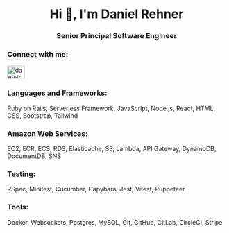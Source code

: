<h1 align="center">Hi 👋, I'm Daniel Rehner</h1>
<h3 align="center">Senior Principal Software Engineer</h3>

<h3 align="left">Connect with me:</h3>
<p align="left">
<a href="https://linkedin.com/in/danielrehner" target="blank"><img align="center" src="https://raw.githubusercontent.com/rahuldkjain/github-profile-readme-generator/master/src/images/icons/Social/linked-in-alt.svg" alt="danielrehner" height="30" width="40" /></a>
</p>

<h3 align="left">Languages and Frameworks:</h3>
Ruby on Rails, Serverless Framework, JavaScript, Node.js, React, HTML, CSS, Bootstrap, Tailwind

<h3 align="left">Amazon Web Services:</h3>
EC2, ECR, ECS, RDS, Elasticache, S3, Lambda, API Gateway, DynamoDB, DocumentDB, SNS

<h3 align="left">Testing:</h3>
RSpec, Minitest, Cucumber, Capybara, Jest, Vitest, Puppeteer

<h3 align="left">Tools:</h3>
Docker, Websockets, Postgres, MySQL, Git, GitHub, GitLab, CircleCI, Stripe
